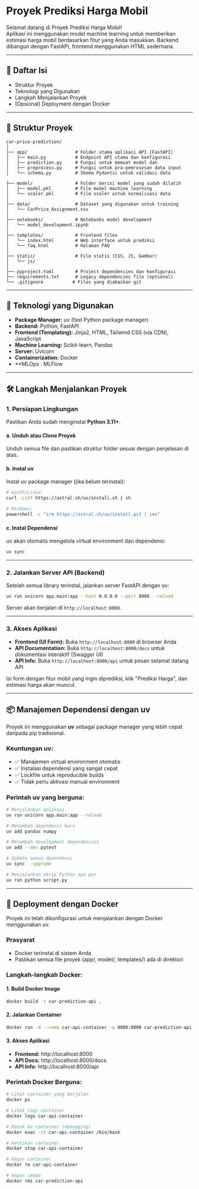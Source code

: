 # Proyek Prediksi Harga Mobil

Selamat datang di Proyek Prediksi Harga Mobil!  
Aplikasi ini menggunakan model machine learning untuk memberikan estimasi harga mobil berdasarkan fitur yang Anda masukkan. Backend dibangun dengan FastAPI, frontend menggunakan HTML sederhana.

---

## 📜 Daftar Isi

- Struktur Proyek
- Teknologi yang Digunakan
- Langkah Menjalankan Proyek
- (Opsional) Deployment dengan Docker

---

## 📁 Struktur Proyek

```
car-price-prediction/
│
├── app/                  # Folder utama aplikasi API (FastAPI)
│   ├── main.py           # Endpoint API utama dan konfigurasi
│   ├── prediction.py     # Fungsi untuk memuat model dan
│   ├── preprocess.py     # Fungsi untuk pra-pemrosesan data input
│   └── schema.py         # Skema Pydantic untuk validasi data

├── model/                # Folder berisi model yang sudah dilatih
│   ├── model.pkl         # File model machine learning
│   └── scaler.pkl        # File scaler untuk normalisasi data
│
├── data/                 # Dataset yang digunakan untuk training
│   └── CarPrice_Assignment.csv
│
├── notebooks/            # Notebooks model development
│   └── model_development.ipynb
|
├── templates/            # Frontend files  
│   └── index.html        # Web interface untuk prediksi
│   └── faq.html          # Halaman FAQ
│
├── static/               # File statis (CSS, JS, Gambar)
│   └── js/
│
├── pyproject.toml        # Project dependencies dan konfigurasi
├── requirements.txt      # Legacy dependencies file (optional)
└── .gitignore           # Files yang diabaikan git

```

---

## 🚀 Teknologi yang Digunakan

- **Package Manager:** uv (fast Python package manager)
- **Backend:** Python, FastAPI
- **Frontend (Templating):** Jinja2, HTML, Tailwind CSS (via CDN), JavaScript
- **Machine Learning:** Scikit-learn, Pandas
- **Server:** Uvicorn
- **Containerization:** Docker
- **MLOps : MLFlow

---

## 🛠️ Langkah Menjalankan Proyek

### 1. Persiapan Lingkungan

Pastikan Anda sudah menginstal **Python 3.11+**.

#### a. Unduh atau Clone Proyek

Unduh semua file dan pastikan struktur folder sesuai dengan penjelasan di atas.

#### b. Instal uv

Instal uv package manager (jika belum terinstal):

```sh
# macOS/Linux:
curl -LsSf https://astral.sh/uv/install.sh | sh

# Windows:
powershell -c "irm https://astral.sh/uv/install.ps1 | iex"
```

#### c. Instal Dependensi

uv akan otomatis mengelola virtual environment dan dependensi:

```sh
uv sync
```

---

### 2. Jalankan Server API (Backend)

Setelah semua library terinstal, jalankan server FastAPI dengan uv:

```sh
uv run uvicorn app.main:app --host 0.0.0.0 --port 8000 --reload
```

Server akan berjalan di `http://localhost:8000`.

---

### 3. Akses Aplikasi

- **Frontend (UI Form):** Buka `http://localhost:8000` di browser Anda
- **API Documentation:** Buka `http://localhost:8000/docs` untuk dokumentasi interaktif (Swagger UI)
- **API Info:** Buka `http://localhost:8000/api` untuk pesan selamat datang API

Isi form dengan fitur mobil yang ingin diprediksi, klik "Prediksi Harga", dan estimasi harga akan muncul.

---

## 📦 Manajemen Dependensi dengan uv

Proyek ini menggunakan **uv** sebagai package manager yang lebih cepat daripada pip tradisional.

### Keuntungan uv:
- ✅ Manajemen virtual environment otomatis
- ✅ Instalasi dependensi yang sangat cepat  
- ✅ Lockfile untuk reproducible builds
- ✅ Tidak perlu aktivasi manual environment

### Perintah uv yang berguna:

```sh
# Menjalankan aplikasi
uv run uvicorn app.main:app --reload

# Menambah dependensi baru
uv add pandas numpy

# Menambah development dependencies  
uv add --dev pytest

# Update semua dependensi
uv sync --upgrade

# Menjalankan skrip Python apa pun
uv run python script.py
```

---

## 🐳 Deployment dengan Docker

Proyek ini telah dikonfigurasi untuk menjalankan dengan Docker menggunakan uv.

### Prasyarat
- Docker terinstal di sistem Anda
- Pastikan semua file proyek (app/, model/, templates/) ada di direktori

### Langkah-langkah Docker:

#### 1. Build Docker Image
```sh
docker build -t car-prediction-api .
```

#### 2. Jalankan Container
```sh
docker run -d --name car-api-container -p 8000:8000 car-prediction-api
```

#### 3. Akses Aplikasi
- **Frontend:** http://localhost:8000
- **API Docs:** http://localhost:8000/docs
- **API Info:** http://localhost:8000/api

### Perintah Docker Berguna:

```sh
# Lihat container yang berjalan
docker ps

# Lihat logs container
docker logs car-api-container

# Masuk ke container (debugging)
docker exec -it car-api-container /bin/bash

# Hentikan container
docker stop car-api-container

# Hapus container
docker rm car-api-container

# Hapus image
docker rmi car-prediction-api
```
